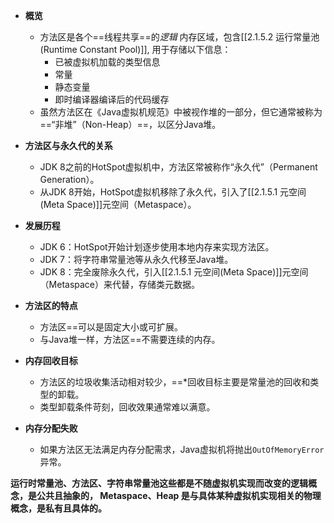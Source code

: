 

- **概览**
	- 方法区是各个==线程共享==的*逻辑* 内存区域，包含[[2.1.5.2 运行常量池(Runtime Constant Pool)]], 用于存储以下信息：
		- 已被虚拟机加载的类型信息
		- 常量
		- 静态变量
		- 即时编译器编译后的代码缓存
	- 虽然方法区在《Java虚拟机规范》中被视作堆的一部分，但它通常被称为==“非堆”（Non-Heap）==，以区分Java堆。


- **方法区与永久代的关系**
	- JDK 8之前的HotSpot虚拟机中，方法区常被称作“永久代”（Permanent Generation）。
	- 从JDK 8开始，HotSpot虚拟机移除了永久代，引入了[[2.1.5.1 元空间(Meta Space)]]元空间（Metaspace）。

- **发展历程**
	- JDK 6：HotSpot开始计划逐步使用本地内存来实现方法区。 
	- JDK 7：将字符串常量池等从永久代移至Java堆。 
	- JDK 8：完全废除永久代，引入[[2.1.5.1 元空间(Meta Space)]]元空间（Metaspace）来代替，存储类元数据。

- **方法区的特点**
	- 方法区==可以是固定大小或可扩展。
	- 与Java堆一样，方法区==不需要连续的内存。

- **内存回收目标**
	- 方法区的垃圾收集活动相对较少，==*回收目标主要是常量池的回收和类型的卸载。
	- 类型卸载条件苛刻，回收效果通常难以满意。

- **内存分配失败**
	- 如果方法区无法满足内存分配需求，Java虚拟机将抛出`OutOfMemoryError`异常。


****运行时常量池、方法区、字符串常量池这些都是不随虚拟机实现而改变的逻辑概念，是公共且抽象的，
Metaspace、Heap 是与具体某种虚拟机实现相关的物理概念，是私有且具体的。****